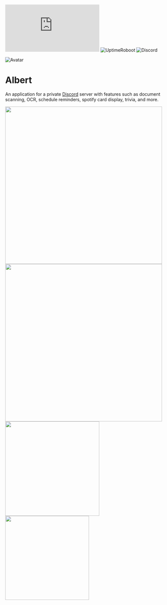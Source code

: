 ![PyPI](https://img.shields.io/pypi/v/discord.py)  ![UptimeRoboot](https://img.shields.io/uptimerobot/status/m786515853-65a631cc420ded3137907a42)  ![Discord](https://img.shields.io/discord/612059384721440789)

![Avatar](https://images-ext-1.discordapp.net/external/nxYW7DyVsmIKp9llZ6wtAOAanNPx0H1YnJpguG-8h1U/%3Fsize%3D1024/https/cdn.discordapp.com/avatars/704571297048428654/962375cb010760e58ed48b84dd7cacbd.webp?width=100&height=100)

# Albert
An application for a private [Discord](https://discord.com/) server with features such as document scanning, OCR, schedule reminders, spotify card display, trivia, and more.

<img src = "https://i.gyazo.com/6ab35d19304098f1e4e898db8152afbe.png" height = auto width = 500>
<img src = "https://i.gyazo.com/31a4bf3126fafffb97e7047f9008b9ba.gif" height = auto width = 500>
<img src = "https://i.gyazo.com/d583c74bfd42ea3f13415b4f6a346b8b.png" height = auto width = 300>
<img src = "https://i.imgur.com/rJa1bd8.png" height = auto width = 267>
